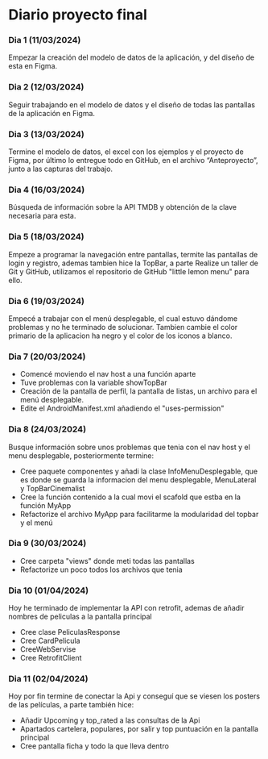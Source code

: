 # Diario proyecto final

### Dia 1 (11/03/2024)

Empezar la creación del modelo de datos de la aplicación, y del diseño de esta en Figma.

### Dia 2 (12/03/2024)

Seguir trabajando en el modelo de datos y el diseño de todas las pantallas de la aplicación en Figma.

### Dia 3 (13/03/2024)

Termine el modelo de datos, el excel con los ejemplos y el proyecto de Figma, por último lo entregue todo en GitHub, en el archivo “Anteproyecto”, junto a las capturas del trabajo.

### Dia 4 (16/03/2024)

Búsqueda de información sobre la API TMDB y obtención de la clave necesaria para esta.

### Dia 5 (18/03/2024)

Empeze a programar la navegación entre pantallas, termite las pantallas de login y registro, ademas tambien hice la TopBar, a parte Realize un taller de Git y GitHub, utilizamos el repositorio de GitHub "little lemon menu" para ello.

### Dia 6 (19/03/2024)

Empecé a trabajar con el menú desplegable, el cual estuvo dándome problemas y no he terminado de solucionar. Tambien cambie el color primario de la aplicacion ha negro y el color de los iconos a blanco.

### Dia 7 (20/03/2024)

- Comencé moviendo el nav host a una función aparte
- Tuve problemas con la variable showTopBar
- Creación de la pantalla de perfil, la pantalla de listas, un archivo para el menú desplegable.
- Edite el AndroidManifest.xml añadiendo el "uses-permission"

### Dia 8 (24/03/2024)

Busque información sobre unos problemas que tenia con el nav host y el menu desplegable, posteriormente termine:
- Cree paquete componentes y añadi la clase InfoMenuDesplegable, que es donde se guarda la informacion del menu desplegable, MenuLateral y TopBarCinemalist
- Cree la función contenido a la cual movi el scafold que estba en la función MyApp
- Refactorize el archivo MyApp para facilitarme la modularidad del topbar y el menú

### Dia 9 (30/03/2024)

- Cree carpeta "views" donde meti todas las pantallas
- Refactorize un poco todos los archivos que tenia

### Dia 10 (01/04/2024)

Hoy he terminado de implementar la API con retrofit, ademas de añadir nombres de peliculas a la pantalla principal
- Cree clase PeliculasResponse
- Cree CardPelicula
- CreeWebServise
- Cree RetrofitClient

### Dia 11 (02/04/2024)

Hoy por fin termine de conectar la Api y conseguí que se viesen los posters de las películas, a parte también hice:
- Añadir Upcoming y top_rated a las consultas de la Api
- Apartados cartelera, populares, por salir y top puntuación en la pantalla principal
- Cree pantalla ficha y todo la que lleva dentro
